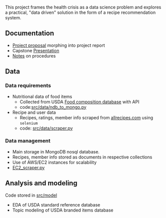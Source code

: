 This project frames the health crisis as a data science problem and explores a practical, "data driven" solution in the form of a recipe recommendation system.   

## Documentation 
* [Project proposal](https://docs.google.com/document/d/1fyTX7zHu0Tg92daD9yG4MbEVNJWpAo9V0dDwW1b2xGA/edit?usp=sharing) morphing into project report
* Capstone [Presentation](https://docs.google.com/presentation/d/1vTqdFdSiJ_m-carGSUVMQn9V2vPaHaKSxM-NFZ9JN2A/edit?usp=sharing) 
* [Notes](https://github.com/q0j0p/food_recommender/blob/master/notes/notes.md) on procedures

## Data 
### Data requirements 
* Nutritional data of food items 
  * Collected from USDA [Food composition database](https://ndb.nal.usda.gov/ndb/search/list) with API 
  * code:[src/data/ndb_to_mongo.py](src/data/ndb_to_mongo.py)
* Recipe and user data 
  * Recipes, ratings, member info scraped from [allrecipes.com](https://allrecipes.com) using `selenium`
  * code: [src/data/scraper.py](src/data/scraper.py)
  
### Data management 
* Main storage in MongoDB nosql database.  
 * Recipes, member info stored as documents in respective collections 
 * Use of AWS/EC2 instances for scalability 
  * [EC2_scraper.py](src/data/EC2_scraper.py)
 

## Analysis and modeling
Code stored in [src/model](src/model/)
* EDA of USDA standard reference database 
* Topic modeling of USDA branded items database 

